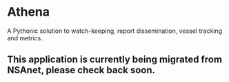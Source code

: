# Athena
A Pythonic solution to watch-keeping, report dissemination, vessel tracking and metrics.  
  
## This application is currently being migrated from NSAnet, please check back soon.
